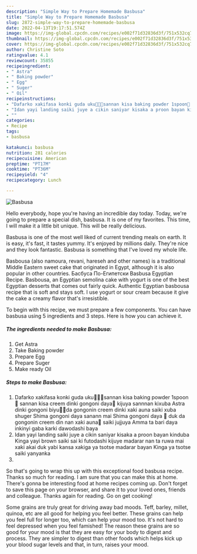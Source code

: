 ```yaml
---
description: "Simple Way to Prepare Homemade Basbusa"
title: "Simple Way to Prepare Homemade Basbusa"
slug: 2872-simple-way-to-prepare-homemade-basbusa
date: 2022-04-13T19:17:51.574Z
image: https://img-global.cpcdn.com/recipes/e002f71d32836d3f/751x532cq70/basbusa-recipe-main-photo.jpg
thumbnail: https://img-global.cpcdn.com/recipes/e002f71d32836d3f/751x532cq70/basbusa-recipe-main-photo.jpg
cover: https://img-global.cpcdn.com/recipes/e002f71d32836d3f/751x532cq70/basbusa-recipe-main-photo.jpg
author: Christine Soto
ratingvalue: 4.1
reviewcount: 35855
recipeingredient:
- " Astra"
- " Baking powder"
- " Egg"
- " Suger"
- " Oil"
recipeinstructions:
- "Dafarko xakifasa konki guda uku🥚🥚🥚sannan kisa baking powder 1spoon🥄 sannan kisa creem dinki gongoni daya🥫 kijuya sannnan kixuba Astra dinki gongoni biyu🥫🥫da gongonin creem dinki xaki auna saiki xuba shuger Shima gongoni daya sanann mai Shima gongoni daya 🥫 duk da gongonin creem din nan xaki auna🥫 saiki jujjuya Amma ta bari daya inkinyi gaba karki dawodashi baya"
- "Idan yayi landing saiki juye a cikin saniyar kisaka a proon bayan kinduba Kinga yayi brown saiki sai ki futodashi kijuye madarar nan ta ruwa mai xaki akai duk yabi kansa xakiga ya tsotse madarar bayan Kinga ya tsotse saiki yanyanka"
- ""
categories:
- Recipe
tags:
- basbusa

katakunci: basbusa 
nutrition: 281 calories
recipecuisine: American
preptime: "PT17M"
cooktime: "PT36M"
recipeyield: "4"
recipecategory: Lunch

---
```



![Basbusa](https://img-global.cpcdn.com/recipes/e002f71d32836d3f/751x532cq70/basbusa-recipe-main-photo.jpg)

Hello everybody, hope you're having an incredible day today. Today, we're going to prepare a special dish, basbusa. It is one of my favorites. This time, I will make it a little bit unique. This will be really delicious.

Basbusa is one of the most well liked of current trending meals on earth. It is easy, it's fast, it tastes yummy. It's enjoyed by millions daily. They're nice and they look fantastic. Basbusa is something that I've loved my whole life.

Basbousa (also namoura, revani, hareseh and other names) is a traditional Middle Eastern sweet cake that originated in Egypt, although it is also popular in other countries. Басбуса По-Египетски Basbusa Egyptian Recipe. Basbousa, an Egyptian semolina cake with yogurt is one of the best Egyptian desserts that comes out fairly quick. Authentic Egyptian basbousa recipe that is soft and stays soft. I use yogurt or sour cream because it give the cake a creamy flavor that&#39;s irresistible.


To begin with this recipe, we must prepare a few components. You can have basbusa using 5 ingredients and 3 steps. Here is how you can achieve it.

<!--inarticleads1-->

##### The ingredients needed to make Basbusa:

1. Get  Astra
1. Take  Baking powder
1. Prepare  Egg
1. Prepare  Suger
1. Make ready  Oil




<!--inarticleads2-->

##### Steps to make Basbusa:

1. Dafarko xakifasa konki guda uku🥚🥚🥚sannan kisa baking powder 1spoon🥄 sannan kisa creem dinki gongoni daya🥫 kijuya sannnan kixuba Astra dinki gongoni biyu🥫🥫da gongonin creem dinki xaki auna saiki xuba shuger Shima gongoni daya sanann mai Shima gongoni daya 🥫 duk da gongonin creem din nan xaki auna🥫 saiki jujjuya Amma ta bari daya inkinyi gaba karki dawodashi baya
1. Idan yayi landing saiki juye a cikin saniyar kisaka a proon bayan kinduba Kinga yayi brown saiki sai ki futodashi kijuye madarar nan ta ruwa mai xaki akai duk yabi kansa xakiga ya tsotse madarar bayan Kinga ya tsotse saiki yanyanka
1. 




So that's going to wrap this up with this exceptional food basbusa recipe. Thanks so much for reading. I am sure that you can make this at home. There's gonna be interesting food at home recipes coming up. Don't forget to save this page on your browser, and share it to your loved ones, friends and colleague. Thanks again for reading. Go on get cooking!

Some grains are truly great for driving away bad moods. Teff, barley, millet, quinoa, etc are all good for helping you feel better. These grains can help you feel full for longer too, which can help your mood too. It's not hard to feel depressed when you feel famished! The reason these grains are so good for your mood is that they are easy for your body to digest and process. They are simpler to digest than other foods which helps kick up your blood sugar levels and that, in turn, raises your mood.
